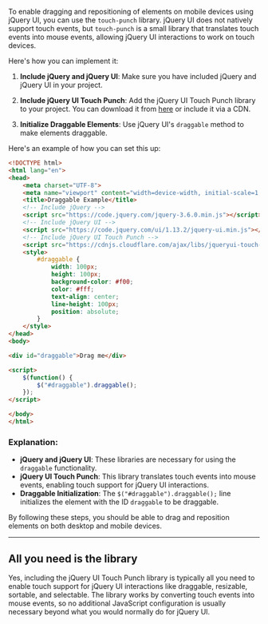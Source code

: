 To enable dragging and repositioning of elements on mobile devices using jQuery UI, you can use the `touch-punch` library. jQuery UI does not natively support touch events, but `touch-punch` is a small library that translates touch events into mouse events, allowing jQuery UI interactions to work on touch devices.

Here's how you can implement it:

1. **Include jQuery and jQuery UI**: Make sure you have included jQuery and jQuery UI in your project.

2. **Include jQuery UI Touch Punch**: Add the jQuery UI Touch Punch library to your project. You can download it from [here](https://github.com/furf/jquery-ui-touch-punch) or include it via a CDN.

3. **Initialize Draggable Elements**: Use jQuery UI's `draggable` method to make elements draggable.

Here's an example of how you can set this up:

```html
<!DOCTYPE html>
<html lang="en">
<head>
    <meta charset="UTF-8">
    <meta name="viewport" content="width=device-width, initial-scale=1.0">
    <title>Draggable Example</title>
    <!-- Include jQuery -->
    <script src="https://code.jquery.com/jquery-3.6.0.min.js"></script>
    <!-- Include jQuery UI -->
    <script src="https://code.jquery.com/ui/1.13.2/jquery-ui.min.js"></script>
    <!-- Include jQuery UI Touch Punch -->
    <script src="https://cdnjs.cloudflare.com/ajax/libs/jqueryui-touch-punch/0.2.3/jquery.ui.touch-punch.min.js"></script>
    <style>
        #draggable {
            width: 100px;
            height: 100px;
            background-color: #f00;
            color: #fff;
            text-align: center;
            line-height: 100px;
            position: absolute;
        }
    </style>
</head>
<body>

<div id="draggable">Drag me</div>

<script>
    $(function() {
        $("#draggable").draggable();
    });
</script>

</body>
</html>
```

### Explanation:

- **jQuery and jQuery UI**: These libraries are necessary for using the `draggable` functionality.
- **jQuery UI Touch Punch**: This library translates touch events into mouse events, enabling touch support for jQuery UI interactions.
- **Draggable Initialization**: The `$("#draggable").draggable();` line initializes the element with the ID `draggable` to be draggable.

By following these steps, you should be able to drag and reposition elements on both desktop and mobile devices.

---

## All you need is the library

Yes, including the jQuery UI Touch Punch library is typically all you need to enable touch support for jQuery UI interactions like draggable, resizable, sortable, and selectable. The library works by converting touch events into mouse events, so no additional JavaScript configuration is usually necessary beyond what you would normally do for jQuery UI.